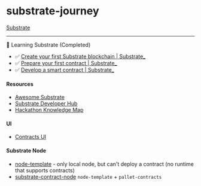 # substrate-journey
[Substrate](https://substrate.io/)

---

📝 Learning Substrate (Completed)

- ✅ [Create your first Substrate blockchain | Substrate_](https://docs.substrate.io/tutorials/v3/create-your-first-substrate-chain/)
- ✅ [Prepare your first contract | Substrate_](https://docs.substrate.io/tutorials/v3/ink-workshop/pt1/)
- ✅ [Develop a smart contract | Substrate_](https://docs.substrate.io/tutorials/v3/ink-workshop/pt2/)


#### Resources

- [Awesome Substrate](https://substrate.io/ecosystem/resources/awesome-substrate/)
- [Substrate Developer Hub](https://docs.substrate.io/)
- [Hackathon Knowledge Map](https://github.com/substrate-developer-hub/hackathon-knowledge-map)


#### UI

- [Contracts UI](https://paritytech.github.io/contracts-ui/) 

#### Substrate Node

- [node-template](https://github.com/paritytech/substrate/tree/master/bin/node-template) - only local node, but can't deploy a contract (no runtime that supports contracts)
- [substrate-contract-node](https://github.com/paritytech/substrate-contracts-node) `node-template` + `pallet-contracts`
